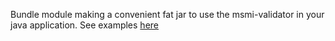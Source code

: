 Bundle module making a convenient fat jar to use the msmi-validator in your java application. See examples 
[here](https://github.com/open-simulation-platform/msmi-validator/tree/develop/osp-validator-api/src/main/java/com/opensimulationplatform/api/examples)


